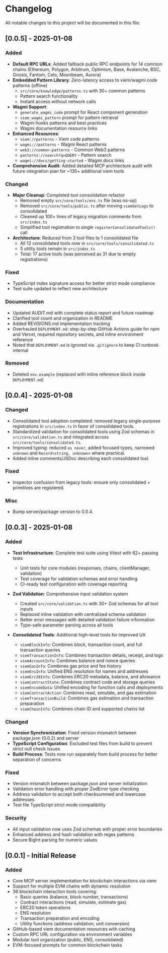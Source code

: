 # Changelog

All notable changes to this project will be documented in this file.

## [0.0.5] - 2025-01-08

### Added
- **Default RPC URLs**: Added fallback public RPC endpoints for 14 common chains (Ethereum, Polygon, Arbitrum, Optimism, Base, Avalanche, BSC, Gnosis, Fantom, Celo, Moonbeam, Aurora)
- **Embedded Pattern Library**: Zero-latency access to viem/wagmi code patterns (offline)
  - `src/core/knowledge/patterns.ts` with 30+ common patterns
  - Pattern search functionality
  - Instant access without network calls
- **Wagmi Support**: 
  - `generate_wagmi_code` prompt for React component generation
  - `viem_wagmi_pattern` prompt for pattern retrieval
  - Wagmi hooks patterns and best practices
  - Wagmi documentation resource links
- **Enhanced Resources**:
  - `viem://patterns` - Viem code patterns
  - `wagmi://patterns` - Wagmi React patterns
  - `web3://common-patterns` - Common Web3 patterns
  - `patterns://search?q=QUERY` - Pattern search
  - `wagmi://docs/getting-started` - Wagmi docs links
- **Comprehensive Audit**: Added detailed MCP architecture audit with future integration plan for ~130+ additional viem tools

### Changed
- **Major Cleanup**: Completed tool consolidation refactor
  - Removed empty `src/core/tools/ens.ts` file (was no-op)
  - Removed `src/core/tools/public.ts` after moving `viemGetLogs` to consolidated
  - Cleaned up 100+ lines of legacy migration comments from `src/index.ts`
  - Simplified tool registration to single `registerConsolidatedTools()` call
- **Architecture**: Reduced from 3 tool files to 1 consolidated file
  - All 12 consolidated tools now in `src/core/tools/consolidated.ts`
  - 5 utility tools remain in `src/index.ts`
  - Total: 17 active tools (was perceived as 31 due to empty registrations)

### Fixed
- TypeScript index signature access for better strict mode compliance
- Test suite updated to reflect new architecture

### Documentation
- Updated AUDIT.md with complete status report and future roadmap
- Clarified tool count and organization in README
- Added REVISIONS.md implementation tracking
- Overhauled `DEPLOYMENT.md`: step-by-step GitHub Actions guide for npm and Vercel, required repository secrets, and inline environment reference
- Noted that `DEPLOYMENT.md` is ignored via `.gitignore` to keep CI runbook internal

### Removed
- Deleted `env.example` (replaced with inline reference block inside `DEPLOYMENT.md`)

## [0.0.4] - 2025-01-08

### Changed
- Consolidated tool adoption completed: removed legacy single-purpose registrations in `src/index.ts` in favor of consolidated tools.
- Standardized validation for consolidated tools using Zod schemas in `src/core/validation.ts` and integrated across `src/core/tools/consolidated.ts`.
- Improved typing: reduced `as never`, added focused types, narrowed `unknown` and `Record<string, unknown>` where practical.
- Added inline comments/JSDoc describing each consolidated tool.

### Fixed
- Inspector confusion from legacy tools: ensure only consolidated + primitives are registered.

### Misc
- Bump server/package version to 0.0.4.

## [0.0.3] - 2025-01-08

### Added
- **Test Infrastructure**: Complete test suite using Vitest with 62+ passing tests
  - Unit tests for core modules (responses, chains, clientManager, validation)
  - Test coverage for validation schemas and error handling
  - CI-ready test configuration with coverage reporting

- **Zod Validation**: Comprehensive input validation system
  - Created `src/core/validation.ts` with 30+ Zod schemas for all tool inputs
  - Replaced inline validation with centralized schema validation
  - Better error messages with detailed validation failure information
  - Type-safe parameter parsing across all tools

- **Consolidated Tools**: Additional high-level tools for improved UX
  - `viemBlockInfo`: Combines block, transaction count, and full transaction queries
  - `viemTransactionInfo`: Combines transaction details, receipt, and logs
  - `viemAccountInfo`: Combines balance and nonce queries
  - `viemGasInfo`: Combines gas price and fee history
  - `viemEnsInfo`: Unified ENS resolution for names and addresses
  - `viemErc20Info`: Combines ERC20 metadata, balance, and allowance
  - `viemContractState`: Combines contract code and storage queries
  - `viemEncodeData`: Unified encoding for function calls and deployments
  - `viemContractAction`: Combines read, simulate, and gas estimation
  - `viemTransactionBuild`: Combines gas estimation and transaction preparation
  - `viemChainInfo`: Combines chain ID and supported chains list

### Changed
- **Version Synchronization**: Fixed version mismatch between package.json (0.0.2) and server
- **TypeScript Configuration**: Excluded test files from build to prevent strict null check issues
- **Build Process**: Tests now run separately from build process for better separation of concerns

### Fixed
- Version mismatch between package.json and server initialization
- Validation error handling with proper ZodError type checking
- Address validation to accept both checksummed and lowercase addresses
- Test file TypeScript strict mode compatibility

### Security
- All input validation now uses Zod schemas with proper error boundaries
- Enhanced address and hash validation with regex patterns
- Secure BigInt parsing for numeric values

## [0.0.1] - Initial Release

### Added
- Core MCP server implementation for blockchain interactions via viem
- Support for multiple EVM chains with dynamic resolution
- 36 blockchain interaction tools covering:
  - Basic queries (balance, block number, transactions)
  - Contract interactions (read, simulate, estimate gas)
  - ERC20 token operations
  - ENS resolution
  - Transaction preparation and encoding
  - Utility functions (address validation, unit conversion)
- GitHub-based viem documentation resources with caching
- Custom RPC URL configuration via environment variables
- Modular tool organization (public, ENS, consolidated)
- EVM-focused prompts for common blockchain tasks